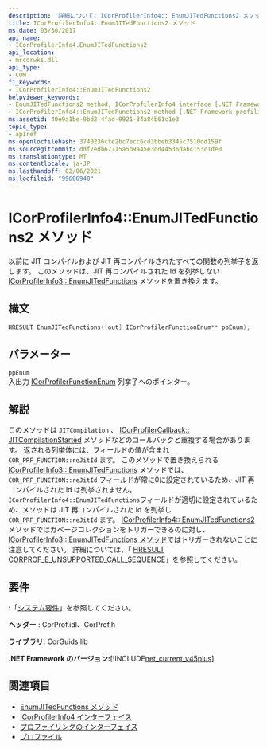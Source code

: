 ```yaml
---
description: '詳細について: ICorProfilerInfo4:: EnumJITedFunctions2 メソッド'
title: ICorProfilerInfo4::EnumJITedFunctions2 メソッド
ms.date: 03/30/2017
api_name:
- ICorProfilerInfo4.EnumJITedFunctions2
api_location:
- mscorwks.dll
api_type:
- COM
f1_keywords:
- ICorProfilerInfo4::EnumJITedFunctions2
helpviewer_keywords:
- EnumJITedFunctions2 method, ICorProfilerInfo4 interface [.NET Framework profiling]
- ICorProfilerInfo4::EnumJITedFunctions2 method [.NET Framework profiling]
ms.assetid: 40e9a1be-9bd2-4fad-9921-34a84b61c1e3
topic_type:
- apiref
ms.openlocfilehash: 3740236cfe2bc7ecc6cd3bbeb3345c7510dd159f
ms.sourcegitcommit: ddf7edb67715a5b9a45e3dd44536dabc153c1de0
ms.translationtype: MT
ms.contentlocale: ja-JP
ms.lasthandoff: 02/06/2021
ms.locfileid: "99686948"
---
```

# <a name="icorprofilerinfo4enumjitedfunctions2-method"></a>ICorProfilerInfo4::EnumJITedFunctions2 メソッド

以前に JIT コンパイルおよび JIT 再コンパイルされたすべての関数の列挙子を返します。 このメソッドは、JIT 再コンパイルされた Id を列挙しない [ICorProfilerInfo3:: EnumJITedFunctions](icorprofilerinfo3-enumjitedfunctions-method.md) メソッドを置き換えます。  
  
## <a name="syntax"></a>構文  
  
```cpp  
HRESULT EnumJITedFunctions([out] ICorProfilerFunctionEnum** ppEnum);  
```  
  
## <a name="parameters"></a>パラメーター  

 `ppEnum`  
 入出力 [ICorProfilerFunctionEnum](icorprofilerfunctionenum-interface.md) 列挙子へのポインター。  
  
## <a name="remarks"></a>解説  

 このメソッドは `JITCompilation` 、 [ICorProfilerCallback:: JITCompilationStarted](icorprofilercallback-jitcompilationstarted-method.md) メソッドなどのコールバックと重複する場合があります。 返される列挙体には、フィールドの値が含まれ `COR_PRF_FUNCTION::reJitId` ます。 このメソッドで置き換えられる [ICorProfilerInfo3:: EnumJITedFunctions](icorprofilerinfo3-enumjitedfunctions-method.md) メソッドでは、 `COR_PRF_FUNCTION::reJitId` フィールドが常に0に設定されているため、JIT 再コンパイルされた id は列挙されません。 `ICorProfilerInfo4::EnumJITedFunctions`フィールドが適切に設定されているため、メソッドは JIT 再コンパイルされた id を列挙し `COR_PRF_FUNCTION::reJitId` ます。 [ICorProfilerInfo4:: EnumJITedFunctions2](icorprofilerinfo4-enumjitedfunctions2-method.md)メソッドではガベージコレクションをトリガーできるのに対し、 [ICorProfilerInfo3:: EnumJITedFunctions メソッド](icorprofilerinfo3-enumjitedfunctions-method.md)ではトリガーされないことに注意してください。  詳細については、「 [HRESULT CORPROF_E_UNSUPPORTED_CALL_SEQUENCE](corprof-e-unsupported-call-sequence-hresult.md)」を参照してください。  
  
## <a name="requirements"></a>要件  

 **:**「[システム要件](../../get-started/system-requirements.md)」を参照してください。  
  
 **ヘッダー** : CorProf.idl、CorProf.h  
  
 **ライブラリ:** CorGuids.lib  
  
 **.NET Framework のバージョン:**[!INCLUDE[net_current_v45plus](../../../../includes/net-current-v45plus-md.md)]  
  
## <a name="see-also"></a>関連項目

- [EnumJITedFunctions メソッド](icorprofilerinfo3-enumjitedfunctions-method.md)
- [ICorProfilerInfo4 インターフェイス](icorprofilerinfo4-interface.md)
- [プロファイリングのインターフェイス](profiling-interfaces.md)
- [プロファイル](index.md)
